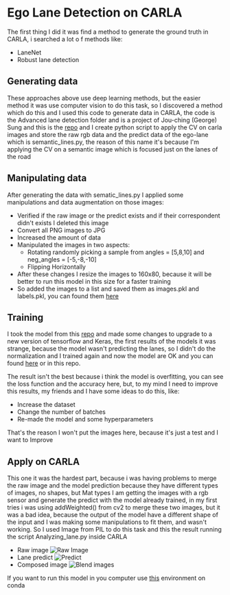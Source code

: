# Ego Lane Detection on CARLA

The first thing I did it was find a method to generate the ground truth in CARLA, i searched a lot o f methods like:

-	LaneNet
-	Robust lane detection

## Generating data

These approaches above use deep learning methods, but the easier method it was use computer vision to do this task, so I discovered a method which do this and I used this code to generate data in CARLA, the code is the Advanced lane detection folder and is a project of Jou-ching (George) Sung and this is the [repo](https://github.com/georgesung/advanced_lane_detection) and I create python script to apply the CV on carla images and store the raw rgb data and the predict data of the ego-lane which is semantic_lines.py, the reason of this name it's because I'm applying the CV on a semantic image which is focused just on the lanes of the road

## Manipulating data

After generating the data with sematic_lines.py I applied some manipulations and data augmentation on those images:

- Verified if the raw image or the predict exists and if their correspondent didn't exists I deleted this image
- Convert all PNG images to JPG
- Increased the amount of data
- Manipulated the images in two aspects:
  - Rotating randomly picking a sample from angles = [5,8,10] and neg_angles = [-5,-8,-10] 
  - Flipping Horizontally
- After these changes I resize the images to 160x80, because it will be better to run this model in this size for a faster training
- So added the images to a list and saved them as images.pkl and labels.pkl, you can found them [here](https://drive.google.com/drive/folders/13bG68L4Y0-BBRJqPy-lvhtfSOrdDkg3T?usp=sharing) 

## Training

I took the model from this [repo](https://github.com/mvirgo/MLND-Capstone) and made some changes to upgrade to a new version of tensorflow and Keras, the first results of the models it was strange, because the model wasn't predicting the lanes, so I didn't do the normalization and I trained again and now the model are OK and you can found [here](https://drive.google.com/drive/folders/13bG68L4Y0-BBRJqPy-lvhtfSOrdDkg3T?usp=sharing) or in this repo.

The result isn't the best because i think the model is overfitting, you can see the loss function and the accuracy here, but, to my mind I need to improve this results, my friends and I have some ideas to do this, like:

- Increase the dataset
- Change the number of batches
- Re-made the model and some hyperparameters

That's the reason I won't put the images here, because it's just a test and I want to Improve

## Apply on CARLA

This one it was the hardest part, because i was having problems to merge the raw image and the model prediction because they have different types of images, no shapes, but Mat types
I am getting the images with a rgb sensor and generate the predict with the model already trained, in my first tries i was using addWeighted() from cv2 to merge these two images, but it was a bad idea, because the output of the model have a different shape of the input and I was making some manipulations to fit them, and wasn't working. So I used Image from PIL to do this task and this the result running the script Analyzing_lane.py inside CARLA

- Raw image
![Raw Image](https://github.com/italovinicius18/Ego-Lane-Detection-on-CARLA/blob/main/Carla%20FCN/raw/22312.jpg)
- Lane predict
![Predict](https://github.com/italovinicius18/Ego-Lane-Detection-on-CARLA/blob/main/Carla%20FCN/predicted/22312.jpg)
- Composed image
![Blend images](https://github.com/italovinicius18/Ego-Lane-Detection-on-CARLA/blob/main/Carla%20FCN/compose/22312.jpg)

If you want to run this model in you computer use [this](https://github.com/italovinicius18/Ego-Lane-Detection-on-CARLA/blob/main/environment.yml) environment on conda
